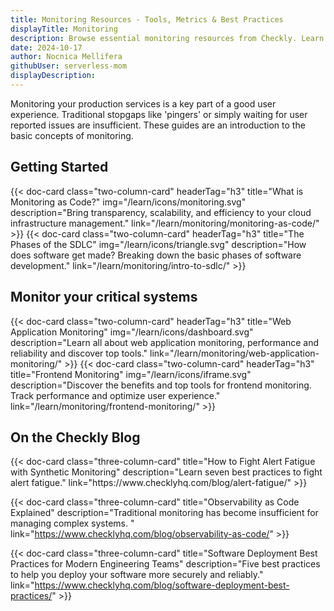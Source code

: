 ```yaml
---
title: Monitoring Resources - Tools, Metrics & Best Practices
displayTitle: Monitoring 
description: Browse essential monitoring resources from Checkly. Learn key metrics, performance tools, and best practices to optimize your systems and user experience.
date: 2024-10-17
author: Nocnica Mellifera
githubUser: serverless-mom
displayDescription:
---
```

Monitoring your production services is a key part of a good user experience. Traditional stopgaps like 'pingers' or simply waiting for user reported issues are insufficient. These guides are an introduction to the basic concepts of monitoring.

## Getting Started

<div class="cards-list">
{{< doc-card
	  class="two-column-card"
	  headerTag="h3"
	  title="What is Monitoring as Code?"
	  img="/learn/icons/monitoring.svg"
	  description="Bring transparency, scalability, and efficiency to your cloud infrastructure management."
	  link="/learn/monitoring/monitoring-as-code/"
>}} 
{{< doc-card
	  class="two-column-card"
	  headerTag="h3"
	  title="The Phases of the SDLC"
	  img="/learn/icons/triangle.svg"
	  description="How does software get made? Breaking down the basic phases of software development."
      link="/learn/monitoring/intro-to-sdlc/"
>}}
</div>


## Monitor your critical systems

<div class="cards-list">
{{< doc-card
	  class="two-column-card"
	  headerTag="h3"
	  title="Web Application Monitoring"
	  img="/learn/icons/dashboard.svg"
	  description="Learn all about web application monitoring, performance and reliability and discover top tools."
	  link="/learn/monitoring/web-application-monitoring/"
>}} 
{{< doc-card
	  class="two-column-card"
	  headerTag="h3"
	  title="Frontend Monitoring"
	  img="/learn/icons/iframe.svg"
	  description="Discover the benefits and top tools for frontend monitoring. Track performance and optimize user experience."
      link="/learn/monitoring/frontend-monitoring/"
>}}
</div>

## On the Checkly Blog

<div class="cards-list">
{{< doc-card class="three-column-card" title="How to Fight Alert Fatigue with Synthetic Monitoring" description="Learn seven best practices to fight alert fatigue." link="https://www.checklyhq.com/blog/alert-fatigue/" >}}

{{< doc-card class="three-column-card" title="Observability as Code Explained" description="Traditional monitoring has become insufficient for managing complex systems. " link="https://www.checklyhq.com/blog/observability-as-code/" >}}

{{< doc-card class="three-column-card" title="Software Deployment Best Practices for Modern Engineering Teams" description="Five best practices to help you deploy your software more securely and reliably." link="https://www.checklyhq.com/blog/software-deployment-best-practices/" >}}

</div>
